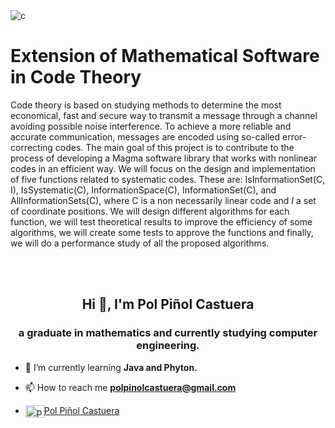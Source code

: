<img src="https://i.ibb.co/CQvyw5N/fondo-Games.png" alt="c"/>

# Extension of Mathematical Software in Code Theory

Code theory is based on studying methods to determine the most economical, fast and secure way to transmit a message through a channel avoiding possible noise interference. To achieve a more reliable and accurate communication, messages are encoded using so-called error-correcting codes. The main goal of this project is to contribute to the process of developing a Magma software library that works with nonlinear codes in an efficient way. We will focus on the design and implementation of five functions related to systematic codes. These are: IsInformationSet(C, I), IsSystematic(C), InformationSpace(C), InformationSet(C), and AllInformationSets(C), where C is a non necessarily linear code and $I$ a set of coordinate positions. We will design different algorithms for each function, we will test theoretical results to improve the efficiency of some algorithms, we will create some tests to approve the functions and finally, we will do a performance study of all the proposed algorithms.

<br>
<br>

<h2 align="center">Hi 👋, I'm Pol Piñol Castuera</h2>
<h3 align="center">a graduate in mathematics and currently studying computer engineering.</h3>

- 🌱 I’m currently learning **Java and Phyton.**

- 📫 How to reach me **polpinolcastuera@gmail.com**

- <a href="https://linkedin.com/in/pol piñol castuera" target="blank"><img align="center" src="https://cdn.jsdelivr.net/npm/simple-icons@3.0.1/icons/linkedin.svg" alt="pol piñol castuera" height="20" width="30" />Pol Piñol Castuera</a> 
